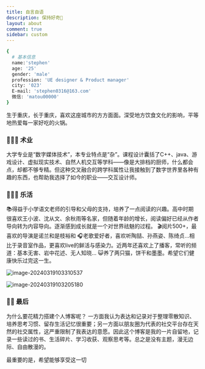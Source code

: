 ```yaml
---
title: 自言自语
description: 保持好奇👀
layout: about
comment: true
sidebar: custom
---
```


```bash
{
  # 基本信息
  name:'stephen'
  age: '25'
  gender: 'male'
  profession: 'UE designer & Product manager'
  city: '023'
  E-mail: 'stephen0316@163.com'
  微信: 'matou00000'
}
```
生于重庆，长于重庆，喜欢这座城市的方方面面。深受地方饮食文化的影响，平等地热爱每一家好吃的火锅。

### 🧑🏻‍💻 术业
大学专业是“数字媒体技术”，本专业特点是“杂”。课程设计囊括了C++、java、游戏设计、虚拟现实技术、自然人机交互等学科——像是大排档的厨师，什么都会点，却都不够专精。但这种交叉融合的跨学科属性让我接触到了数字世界里各种有趣的东西，也帮助我选择了如今的职业——交互设计师。

### 💆🏻‍♂️ 乐活
📚得益于小学语文老师的引导和父母的支持，培养了一点阅读的兴趣。高中时期很喜欢王小波、沈从文、余秋雨等名家，但随着年龄的增长，阅读偏好已经从作者导向转为内容导向。逐渐感到成长就是一个对世界祛魅的过程。
🎬阅片500+，最喜欢的导演是诺兰和是枝裕和
🎧老歌爱好者，喜欢听陶喆、孙燕姿、陈绮贞...相比于录音室作品，更喜欢live的鲜活与感染力。近两年还喜欢上了播客，常听的频道：基本无害、岩中花述、无人知晓...
😺养了两只猫，饼干和墨墨。希望它们健康快乐过完这一生。

![image-20240319103310537](https://savemyblogpic-1311313070.cos.ap-chengdu.myqcloud.com/blogpicture/image-20240319103310537.png)

![image-20240319103205180](https://savemyblogpic-1311313070.cos.ap-chengdu.myqcloud.com/blogpicture/image-20240319103205180.png)


### ✍🏻 最后

为什么要花精力搭建个人博客呢？
一方面我认为表达和记录对于整理零散知识、培养思考习惯、留存生活记忆很重要；另一方面以朋友圈为代表的社交平台存在天然的社交属性，这严重限制了我表达的意愿。因此这个博客是我的一片自留地，记录一些读过的书、生活碎片、学习收获、观察思考等。总之是没有主题，漫无边际、自由散漫的。

最重要的是，希望能够享受这一切 

<br/>
<br/>
